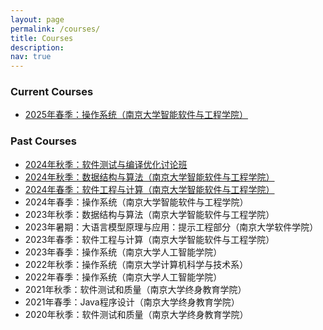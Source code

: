 ```yaml
---
layout: page
permalink: /courses/
title: Courses
description: 
nav: true
---
```


### Current Courses
- [2025年春季：操作系统（南京大学智能软件与工程学院）](/courses/2025Spring-OS/main)

### Past Courses
- [2024年秋季：软件测试与编译优化讨论班](/courses/2024Fall-Seminar)
- [2024年秋季：数据结构与算法（南京大学智能软件与工程学院）](/courses/2024Fall-DS)
- [2024年春季：软件工程与计算（南京大学智能软件与工程学院）](/courses/2024Spring-SE1)
- 2024年春季：操作系统（南京大学智能软件与工程学院）
- 2023年秋季：数据结构与算法（南京大学智能软件与工程学院）
- 2023年暑期：大语言模型原理与应用：提示工程部分（南京大学软件学院）
- 2023年春季：软件工程与计算（南京大学智能软件与工程学院）
- 2023年春季：操作系统（南京大学人工智能学院）
- 2022年秋季：操作系统（南京大学计算机科学与技术系）
- 2022年春季：操作系统（南京大学人工智能学院）
- 2021年秋季：软件测试和质量（南京大学终身教育学院）
- 2021年春季：Java程序设计（南京大学终身教育学院）
- 2020年秋季：软件测试和质量（南京大学终身教育学院）
